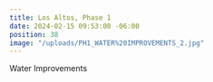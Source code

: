 ```yaml
---
title: Los Altos, Phase 1
date: 2024-02-15 09:53:00 -06:00
position: 38
image: "/uploads/PH1_WATER%20IMPROVEMENTS_2.jpg"
---
```


Water Improvements